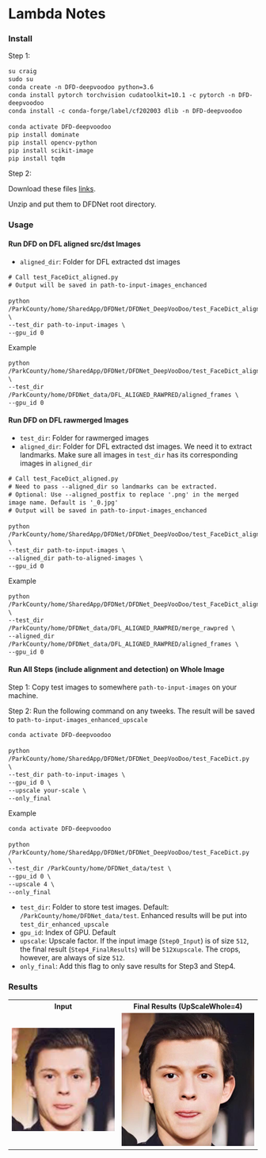 # Lambda Notes


### Install

Step 1:

```
su craig
sudo su
conda create -n DFD-deepvoodoo python=3.6
conda install pytorch torchvision cudatoolkit=10.1 -c pytorch -n DFD-deepvoodoo
conda install -c conda-forge/label/cf202003 dlib -n DFD-deepvoodoo

conda activate DFD-deepvoodoo
pip install dominate
pip install opencv-python
pip install scikit-image
pip install tqdm
```

Step 2:

Download these files [links](https://drive.google.com/drive/folders/1bayYIUMCSGmoFPyd4Uu2Uwn347RW-vl5).

Unzip and put them to DFDNet root directory.


### Usage


#### Run DFD on DFL aligned src/dst Images

- `aligned_dir`: Folder for DFL extracted dst images

```
# Call test_FaceDict_aligned.py
# Output will be saved in path-to-input-images_enchanced

python /ParkCounty/home/SharedApp/DFDNet/DFDNet_DeepVooDoo/test_FaceDict_aligned.py  \
--test_dir path-to-input-images \
--gpu_id 0
```

Example

```
python /ParkCounty/home/SharedApp/DFDNet/DFDNet_DeepVooDoo/test_FaceDict_aligned.py  \
--test_dir /ParkCounty/home/DFDNet_data/DFL_ALIGNED_RAWPRED/aligned_frames \
--gpu_id 0
```


#### Run DFD on DFL rawmerged Images 

- `test_dir`: Folder for rawmerged images
- `aligned_dir`: Folder for DFL extracted dst images. We need it to extract landmarks. 
Make sure all images in `test_dir` has its corresponding images in `aligned_dir`

```
# Call test_FaceDict_aligned.py
# Need to pass --aligned_dir so landmarks can be extracted. 
# Optional: Use --aligned_postfix to replace '.png' in the merged image name. Default is '_0.jpg'
# Output will be saved in path-to-input-images_enchanced

python /ParkCounty/home/SharedApp/DFDNet/DFDNet_DeepVooDoo/test_FaceDict_aligned.py  \
--test_dir path-to-input-images \
--aligned_dir path-to-aligned-images \
--gpu_id 0
```

Example

```
python /ParkCounty/home/SharedApp/DFDNet/DFDNet_DeepVooDoo/test_FaceDict_aligned.py  \
--test_dir /ParkCounty/home/DFDNet_data/DFL_ALIGNED_RAWPRED/merge_rawpred \
--aligned_dir /ParkCounty/home/DFDNet_data/DFL_ALIGNED_RAWPRED/aligned_frames \
--gpu_id 0
```

#### Run All Steps (include alignment and detection) on Whole Image

Step 1: Copy test images to somewhere `path-to-input-images` on your machine.

Step 2: Run the following command on any tweeks. The result will be saved to `path-to-input-images_enhanced_upscale`

```
conda activate DFD-deepvoodoo

python /ParkCounty/home/SharedApp/DFDNet/DFDNet_DeepVooDoo/test_FaceDict.py  \
--test_dir path-to-input-images \
--gpu_id 0 \
--upscale your-scale \
--only_final 

```

Example

```
conda activate DFD-deepvoodoo

python /ParkCounty/home/SharedApp/DFDNet/DFDNet_DeepVooDoo/test_FaceDict.py  \
--test_dir /ParkCounty/home/DFDNet_data/test \
--gpu_id 0 \
--upscale 4 \
--only_final 
```


* `test_dir`: Folder to store test images. Default: `/ParkCounty/home/DFDNet_data/test`. Enhanced results will be put into `test_dir_enhanced_upscale`
* `gpu_id`: Index of GPU. Default 
* `upscale`: Upscale factor. If the input image (`Step0_Input`) is of size `512`, the final result (`Step4_FinalResults`) will be `512`x`upscale`. The crops, however, are always of size `512`.
* `only_final`: Add this flag to only save results for Step3 and Step4.

### Results

 <table  style="float:center" width=100%>
 <tr>
  <th><B> Input </B></th><th><B>Final Results (UpScaleWhole=4)</B></th>
 </tr>
  <tr>
  <td>
  <img src='./Imgs/parker_input.jpg' width="512">
  </td>
  <td>
  <img src='./Imgs/parker_output.jpg' width="512">
  </td>
 </tr>
  
 </table>

